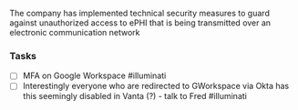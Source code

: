 The company has implemented technical security measures to guard against unauthorized access to ePHI that is being transmitted over an electronic communication network




### Tasks
- [ ] MFA on Google Workspace #illuminati 
- [ ] Interestingly everyone who are redirected to GWorkspace via Okta has this seemingly disabled in Vanta (?)  - talk to Fred #illuminati 